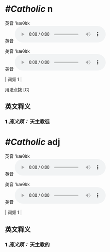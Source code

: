 # ***\#Catholic*** n
英音 'kæθlɪk  
英音
<audio src="./media/catholic-B.aac" controls="controls"></audio>

美音 'kæθlɪk  
美音
<audio src="./media/Catholic.aac" controls="controls"></audio>



| 词频 1 |  

用法点拨  [C]

英文释义
---
### 1.*高义频：* **天主教徒**  


# ***\#Catholic*** adj
英音 'kæθlɪk   
英音
<audio src="./media/catholic-B.aac" controls="controls"></audio>

美音 'kæθlɪk   
美音
<audio src="./media/Catholic.aac" controls="controls"></audio>



| 词频 1 |  

英文释义
---
### 1.*高义频：* **天主教的**  


